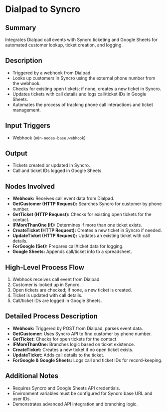 # Dialpad to Syncro

## Summary
Integrates Dialpad call events with Syncro ticketing and Google Sheets for automated customer lookup, ticket creation, and logging.

## Description
- Triggered by a webhook from Dialpad.
- Looks up customers in Syncro using the external phone number from the webhook.
- Checks for existing open tickets; if none, creates a new ticket in Syncro.
- Updates tickets with call details and logs call/ticket IDs in Google Sheets.
- Automates the process of tracking phone call interactions and ticket management.

## Input Triggers
- Webhook (`n8n-nodes-base.webhook`)

## Output
- Tickets created or updated in Syncro.
- Call and ticket IDs logged in Google Sheets.

## Nodes Involved
- **Webhook:** Receives call event data from Dialpad.
- **GetCustomer (HTTP Request):** Searches Syncro for customer by phone number.
- **GetTicket (HTTP Request):** Checks for existing open tickets for the contact.
- **IFMoreThanOne (If):** Determines if more than one ticket exists.
- **CreateTicket (HTTP Request):** Creates a new ticket in Syncro if needed.
- **UpdateTicket (HTTP Request):** Updates an existing ticket with call details.
- **ForGoogle (Set):** Prepares call/ticket data for logging.
- **Google Sheets:** Appends call/ticket info to a spreadsheet.

## High-Level Process Flow
1. Webhook receives call event from Dialpad.
2. Customer is looked up in Syncro.
3. Open tickets are checked; if none, a new ticket is created.
4. Ticket is updated with call details.
5. Call/ticket IDs are logged in Google Sheets.

## Detailed Process Description
- **Webhook:** Triggered by POST from Dialpad, parses event data.
- **GetCustomer:** Uses Syncro API to find customer by phone number.
- **GetTicket:** Checks for open tickets for the contact.
- **IFMoreThanOne:** Branches logic based on ticket existence.
- **CreateTicket:** Creates a new ticket if no open ticket exists.
- **UpdateTicket:** Adds call details to the ticket.
- **ForGoogle & Google Sheets:** Logs call and ticket IDs for record-keeping.

## Additional Notes
- Requires Syncro and Google Sheets API credentials.
- Environment variables must be configured for Syncro base URL and user IDs.
- Demonstrates advanced API integration and branching logic.
